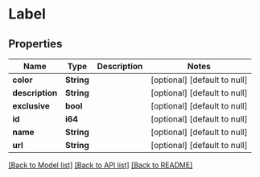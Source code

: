 # Label

## Properties
Name | Type | Description | Notes
------------ | ------------- | ------------- | -------------
**color** | **String** |  | [optional] [default to null]
**description** | **String** |  | [optional] [default to null]
**exclusive** | **bool** |  | [optional] [default to null]
**id** | **i64** |  | [optional] [default to null]
**name** | **String** |  | [optional] [default to null]
**url** | **String** |  | [optional] [default to null]

[[Back to Model list]](../README.md#documentation-for-models) [[Back to API list]](../README.md#documentation-for-api-endpoints) [[Back to README]](../README.md)


